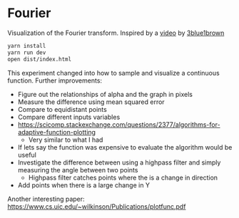 # Fourier

Visualization of the Fourier transform. Inspired by a [video](https://www.youtube.com/watch?v=spUNpyF58BY) by [3blue1brown](https://github.com/3b1b)

``` sh
yarn install
yarn run dev
open dist/index.html
```

This experiment changed into how to sample and visualize a continuous function. Further improvements:

- Figure out the relationships of alpha and the graph in pixels
- Measure the difference using mean squared error
- Compare to equidistant points
- Compare different inputs variables
- https://scicomp.stackexchange.com/questions/2377/algorithms-for-adaptive-function-plotting
    - Very similar to what I had
- If lets say the function was expensive to evaluate the algorithm would be useful
- Investigate the difference between using a highpass filter and simply measuring the angle between two points
    - Highpass filter catches points where the is a change in direction
- Add points when there is a large change in Y

Another interesting paper: https://www.cs.uic.edu/~wilkinson/Publications/plotfunc.pdf
